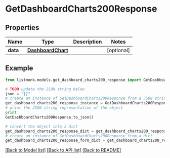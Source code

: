 # GetDashboardCharts200Response


## Properties
Name | Type | Description | Notes
------------ | ------------- | ------------- | -------------
**data** | [**DashboardChart**](DashboardChart.md) |  | [optional] 

## Example

```python
from listmonk.models.get_dashboard_charts200_response import GetDashboardCharts200Response

# TODO update the JSON string below
json = "{}"
# create an instance of GetDashboardCharts200Response from a JSON string
get_dashboard_charts200_response_instance = GetDashboardCharts200Response.from_json(json)
# print the JSON string representation of the object
print
GetDashboardCharts200Response.to_json()

# convert the object into a dict
get_dashboard_charts200_response_dict = get_dashboard_charts200_response_instance.to_dict()
# create an instance of GetDashboardCharts200Response from a dict
get_dashboard_charts200_response_form_dict = get_dashboard_charts200_response.from_dict(get_dashboard_charts200_response_dict)
```
[[Back to Model list]](../README.md#documentation-for-models) [[Back to API list]](../README.md#documentation-for-api-endpoints) [[Back to README]](../README.md)


